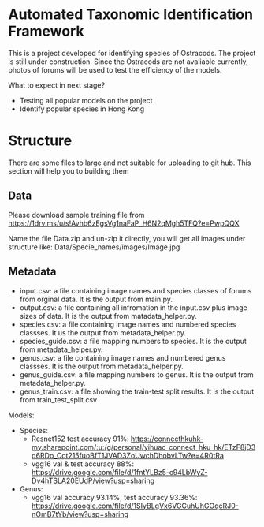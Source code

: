 # Automated Taxonomic Identification Framework 
This is a project developed for identifying species of Ostracods. The project is still under construction. Since the Ostracods are not avaliable currently, photos 
of forums will be used to test the efficiency of the models.

What to expect in next stage?
* Testing all popular models on the project
* Identify popular species in Hong Kong

# Structure
There are some files to large and not suitable for uploading to git hub. This section will help you to building them
## Data
Please download sample training file from https://1drv.ms/u/s!Avhb6zEgsVg1naFaP_H6N2qMgh5TFQ?e=PwpQQX

Name the file Data.zip and un-zip it directly, you will get all images under structure like: Data/Specie_names/images/Image.jpg

## Metadata
* input.csv: a file containing image names and species classes of forums from orginal data. It is the output from main.py.
* output.csv: a file containing all infromation in the input.csv plus image sizes of data. It is the output from matadata_helper.py.
* species.csv: a file containing image names and numbered species classses. It us the output from metadata_helper.py.
* species_guide.csv: a file mapping numbers to species. It is the output from metadata_helper.py.
* genus.csv: a file containing image names and numbered genus classses. It is the output from metadata_helper.py.
* genus_guide.csv: a file mapping numbers to genus. It is the output from metadata_helper.py.
* genus_train.csv: a file showing the train-test split results. It is the output from train_test_split.csv

Models:
- Species:
  - Resnet152 test accuracy 91%: https://connecthkuhk-my.sharepoint.com/:u:/g/personal/yihuac_connect_hku_hk/ETzF8jD3d6RDo_Cot215fuoBfT1JVAD3ZoUwchDhobvLTw?e=4R0tRa
  - vgg16 val & test accuracy 88%: https://drive.google.com/file/d/1fntYLBz5-c94LbWyZ-Dv4hTSLA20EUdP/view?usp=sharing
- Genus:
  - vgg16 val accuracy 93.14%, test accuracy 93.36%: https://drive.google.com/file/d/1SIyBLgVx6VGCuhUhGOqcRJ0-nOmB7tYb/view?usp=sharing
